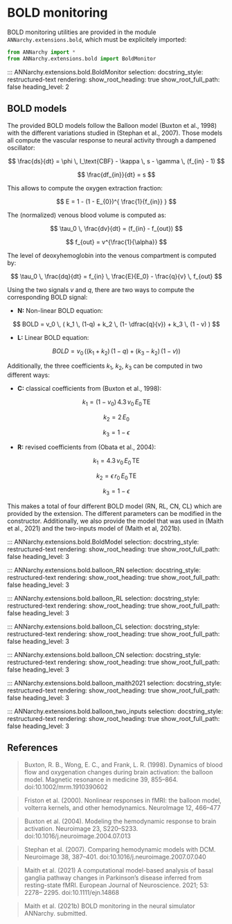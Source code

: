 # BOLD monitoring

BOLD monitoring utilities are provided in the module `ANNarchy.extensions.bold`, which must be explicitely imported:

```python
from ANNarchy import *
from ANNarchy.extensions.bold import BoldMonitor
```

::: ANNarchy.extensions.bold.BoldMonitor
    selection:
      docstring_style: restructured-text
    rendering:
      show_root_heading: true
      show_root_full_path: false
      heading_level: 2

## BOLD models

The provided BOLD models follow the Balloon model (Buxton et al., 1998) with the different variations studied in (Stephan et al., 2007). Those models all compute the vascular response to neural activity through a dampened oscillator:

$$
    \frac{ds}{dt} = \phi \, I_\text{CBF} - \kappa \, s - \gamma \, (f_{in} - 1)
$$

$$
    \frac{df_{in}}{dt} = s
$$

This allows to compute the oxygen extraction fraction:

$$
    E = 1 - (1 - E_{0})^{ \frac{1}{f_{in}} }
$$

The (normalized) venous blood volume is computed as:

$$
    \tau_0 \, \frac{dv}{dt} = (f_{in} - f_{out})
$$

$$
    f_{out} = v^{\frac{1}{\alpha}}
$$

The level of deoxyhemoglobin into the venous compartment is computed by:

$$
    \tau_0 \, \frac{dq}{dt} = f_{in} \, \frac{E}{E_0} - \frac{q}{v} \, f_{out}
$$

Using the two signals $v$ and $q$, there are two ways to compute the corresponding BOLD signal:

* **N:** Non-linear BOLD equation:

$$
    BOLD = v_0 \, ( k_1 \, (1-q) + k_2 \, (1- \dfrac{q}{v}) + k_3 \, (1 - v) )
$$

* **L:** Linear BOLD equation:

$$
    BOLD = v_0 \, ((k_1 + k_2) \, (1 - q) + (k_3 - k_2) \, (1 - v)) 
$$

Additionally, the three coefficients $k_1$, $k_2$, $k_3$ can be computed in two different ways:

* **C:** classical coefficients from (Buxton et al., 1998):

$$k_1            = (1 - v_0) \, 4.3 \, v_0 \, E_0 \, \text{TE}$$

$$k_2            = 2 \, E_0$$

$$k_3            = 1 - \epsilon$$

* **R:** revised coefficients from (Obata et al., 2004):

$$k_1            = 4.3 \, v_0 \, E_0 \, \text{TE}$$

$$k_2            = \epsilon \, r_0 \, E_0 \, \text{TE}$$

$$k_3            = 1 - \epsilon$$

This makes a total of four different BOLD model (RN, RL, CN, CL) which are provided by the extension. The different parameters can be modified in the constructor. Additionally, we also provide the model that was used in (Maith et al., 2021) and the two-inputs model of (Maith et al, 2021b).


::: ANNarchy.extensions.bold.BoldModel
    selection:
      docstring_style: restructured-text
    rendering:
      show_root_heading: true
      show_root_full_path: false
      heading_level: 3

::: ANNarchy.extensions.bold.balloon_RN
    selection:
      docstring_style: restructured-text
    rendering:
      show_root_heading: true
      show_root_full_path: false
      heading_level: 3

::: ANNarchy.extensions.bold.balloon_RL
    selection:
      docstring_style: restructured-text
    rendering:
      show_root_heading: true
      show_root_full_path: false
      heading_level: 3

::: ANNarchy.extensions.bold.balloon_CL
    selection:
      docstring_style: restructured-text
    rendering:
      show_root_heading: true
      show_root_full_path: false
      heading_level: 3

::: ANNarchy.extensions.bold.balloon_CN
    selection:
      docstring_style: restructured-text
    rendering:
      show_root_heading: true
      show_root_full_path: false
      heading_level: 3

::: ANNarchy.extensions.bold.balloon_maith2021
    selection:
      docstring_style: restructured-text
    rendering:
      show_root_heading: true
      show_root_full_path: false
      heading_level: 3

::: ANNarchy.extensions.bold.balloon_two_inputs
    selection:
      docstring_style: restructured-text
    rendering:
      show_root_heading: true
      show_root_full_path: false
      heading_level: 3

## References

> Buxton, R. B., Wong, E. C., and Frank, L. R. (1998). Dynamics of blood flow and oxygenation changes during brain activation: the balloon model. Magnetic resonance in medicine 39, 855–864. doi:10.1002/mrm.1910390602

> Friston et al. (2000). Nonlinear responses in fMRI: the balloon model, volterra kernels, and other hemodynamics. NeuroImage 12, 466–477

> Buxton et al. (2004). Modeling the hemodynamic response to brain activation. Neuroimage 23, S220–S233. doi:10.1016/j.neuroimage.2004.07.013

> Stephan et al. (2007). Comparing hemodynamic models with DCM. Neuroimage 38, 387–401. doi:10.1016/j.neuroimage.2007.07.040

> Maith et al. (2021) A computational model-based analysis of basal ganglia pathway changes in Parkinson’s disease inferred from resting-state fMRI. European Journal of Neuroscience. 2021; 53: 2278– 2295. doi:10.1111/ejn.14868 

> Maith et al. (2021b) BOLD monitoring in the neural simulator ANNarchy. submitted.
